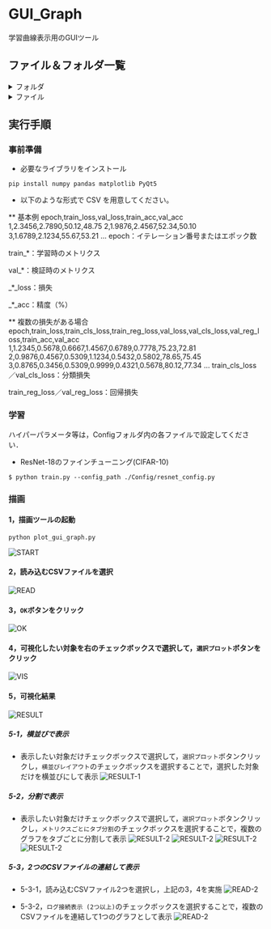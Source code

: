 # GUI_Graph
学習曲線表示用のGUIツール

## ファイル＆フォルダ一覧

<details>
<summary>フォルダ</summary>
 
|ファイル名|説明|
|----|----|
|Config|学習用のハイパーパラメータが記載されたConfigファイルが格納されたフォルダ．|
|fig|README用の画像を保存するフォルダ．|
|output|学習結果のログやモデルを保存するフォルダ．|
</details>

<details>
<summary>ファイル</summary>
 
|ファイル名|説明|
|----|----|
|plot_gui_graph.py|GUI上でCSVファイルを読み込んで，グラフを可視化するコード．|
|train.py|ResNet-18を学習するコード．|
|trainer.py|学習ループのコード．|


|ファイル名|説明|
|----|----|
|Config/resnet_config.py|ResNet-18用のハイパーパラメータが定義されたコード．|

</details>

## 実行手順
### 事前準備
* 必要なライブラリをインストール
```
pip install numpy pandas matplotlib PyQt5
```

* 以下のような形式で CSV を用意してください。

** 基本例
epoch,train_loss,val_loss,train_acc,val_acc
1,2.3456,2.7890,50.12,48.75
2,1.9876,2.4567,52.34,50.10
3,1.6789,2.1234,55.67,53.21
…
epoch：イテレーション番号またはエポック数

train_*：学習時のメトリクス

val_*：検証時のメトリクス

_*_loss：損失

_*_acc：精度（%）

** 複数の損失がある場合
epoch,train_loss,train_cls_loss,train_reg_loss,val_loss,val_cls_loss,val_reg_loss,train_acc,val_acc
1,1.2345,0.5678,0.6667,1.4567,0.6789,0.7778,75.23,72.81
2,0.9876,0.4567,0.5309,1.1234,0.5432,0.5802,78.65,75.45
3,0.8765,0.3456,0.5309,0.9999,0.4321,0.5678,80.12,77.34
…
train_cls_loss／val_cls_loss：分類損失

train_reg_loss／val_reg_loss：回帰損失


### 学習
ハイパーパラメータ等は，Configフォルダ内の各ファイルで設定してください．

* ResNet-18のファインチューニング(CIFAR-10)
```
$ python train.py --config_path ./Config/resnet_config.py
```

### 描画

#### 1，描画ツールの起動
```
python plot_gui_graph.py
```
![START](./fig/02.png)

#### 2，読み込むCSVファイルを選択
![READ](./fig/03.png)

#### 3，`OK`ボタンをクリック
![OK](./fig/04.png)

#### 4，可視化したい対象を右のチェックボックスで選択して，`選択プロット`ボタンをクリック
![VIS](./fig/05.png)

#### 5，可視化結果
![RESULT](./fig/06.png)

##### 5-1，横並びで表示
* 表示したい対象だけチェックボックスで選択して，`選択プロット`ボタンクリックし，`横並びレイアウト`のチェックボックスを選択することで，選択した対象だけを横並びにして表示
![RESULT-1](./fig/07.png)

##### 5-2，分割で表示
* 表示したい対象だけチェックボックスで選択して，`選択プロット`ボタンクリックし，`メトリクスごとにタブ分割`のチェックボックスを選択することで，複数のグラフをタブごとに分割して表示
![RESULT-2](./fig/08.png)
![RESULT-2](./fig/09.png)
![RESULT-2](./fig/10.png)
![RESULT-2](./fig/11.png)

##### 5-3，2つのCSVファイルの連結して表示
* 5-3-1，読み込むCSVファイル2つを選択し，上記の3，4を実施
![READ-2](./fig/12.png)

* 5-3-2，`ログ接続表示 (2つ以上)`のチェックボックスを選択することで，複数のCSVファイルを連結して1つのグラフとして表示
![READ-2](./fig/13.png)